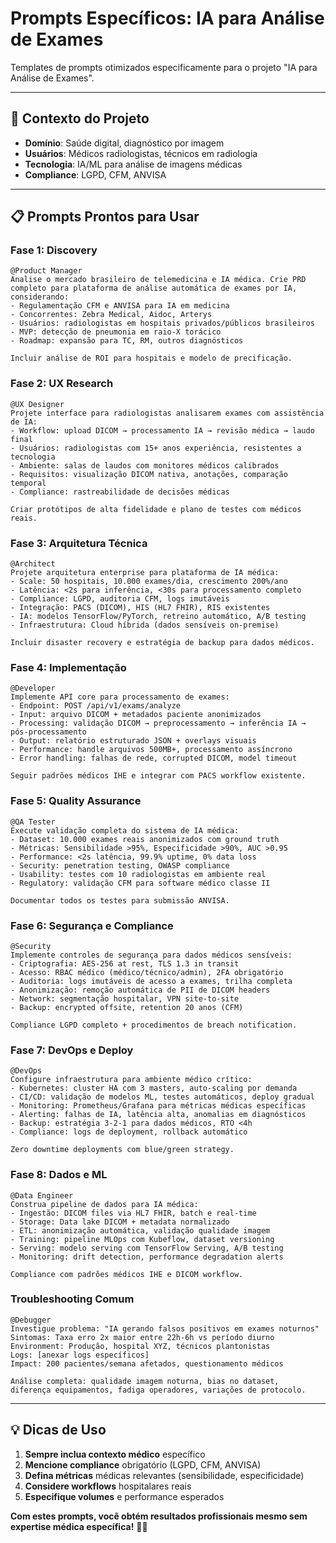 # Prompts Específicos: IA para Análise de Exames

Templates de prompts otimizados especificamente para o projeto "IA para Análise de Exames".

---

## 🏥 **Contexto do Projeto**
- **Domínio**: Saúde digital, diagnóstico por imagem
- **Usuários**: Médicos radiologistas, técnicos em radiologia
- **Tecnologia**: IA/ML para análise de imagens médicas
- **Compliance**: LGPD, CFM, ANVISA

---

## 📋 **Prompts Prontos para Usar**

### **Fase 1: Discovery**
```
@Product Manager
Analise o mercado brasileiro de telemedicina e IA médica. Crie PRD completo para plataforma de análise automática de exames por IA, considerando:
- Regulamentação CFM e ANVISA para IA em medicina
- Concorrentes: Zebra Medical, Aidoc, Arterys
- Usuários: radiologistas em hospitais privados/públicos brasileiros
- MVP: detecção de pneumonia em raio-X torácico
- Roadmap: expansão para TC, RM, outros diagnósticos

Incluir análise de ROI para hospitais e modelo de precificação.
```

### **Fase 2: UX Research**
```
@UX Designer
Projete interface para radiologistas analisarem exames com assistência de IA:
- Workflow: upload DICOM → processamento IA → revisão médica → laudo final
- Usuários: radiologistas com 15+ anos experiência, resistentes a tecnologia
- Ambiente: salas de laudos com monitores médicos calibrados
- Requisitos: visualização DICOM nativa, anotações, comparação temporal
- Compliance: rastreabilidade de decisões médicas

Criar protótipos de alta fidelidade e plano de testes com médicos reais.
```

### **Fase 3: Arquitetura Técnica**
```
@Architect
Projete arquitetura enterprise para plataforma de IA médica:
- Scale: 50 hospitais, 10.000 exames/dia, crescimento 200%/ano
- Latência: <2s para inferência, <30s para processamento completo
- Compliance: LGPD, auditoria CFM, logs imutáveis
- Integração: PACS (DICOM), HIS (HL7 FHIR), RIS existentes
- IA: modelos TensorFlow/PyTorch, retreino automático, A/B testing
- Infraestrutura: Cloud híbrida (dados sensíveis on-premise)

Incluir disaster recovery e estratégia de backup para dados médicos.
```

### **Fase 4: Implementação**
```
@Developer
Implemente API core para processamento de exames:
- Endpoint: POST /api/v1/exams/analyze
- Input: arquivo DICOM + metadados paciente anonimizados
- Processing: validação DICOM → preprocessamento → inferência IA → pós-processamento
- Output: relatório estruturado JSON + overlays visuais
- Performance: handle arquivos 500MB+, processamento assíncrono
- Error handling: falhas de rede, corrupted DICOM, model timeout

Seguir padrões médicos IHE e integrar com PACS workflow existente.
```

### **Fase 5: Quality Assurance**
```
@QA Tester
Execute validação completa do sistema de IA médica:
- Dataset: 10.000 exames reais anonimizados com ground truth
- Métricas: Sensibilidade >95%, Especificidade >90%, AUC >0.95
- Performance: <2s latência, 99.9% uptime, 0% data loss
- Security: penetration testing, OWASP compliance
- Usability: testes com 10 radiologistas em ambiente real
- Regulatory: validação CFM para software médico classe II

Documentar todos os testes para submissão ANVISA.
```

### **Fase 6: Segurança e Compliance**
```
@Security
Implemente controles de segurança para dados médicos sensíveis:
- Criptografia: AES-256 at rest, TLS 1.3 in transit
- Acesso: RBAC médico (médico/técnico/admin), 2FA obrigatório
- Auditoria: logs imutáveis de acesso a exames, trilha completa
- Anonimização: remoção automática de PII de DICOM headers
- Network: segmentação hospitalar, VPN site-to-site
- Backup: encrypted offsite, retention 20 anos (CFM)

Compliance LGPD completo + procedimentos de breach notification.
```

### **Fase 7: DevOps e Deploy**
```
@DevOps
Configure infraestrutura para ambiente médico crítico:
- Kubernetes: cluster HA com 3 masters, auto-scaling por demanda
- CI/CD: validação de modelos ML, testes automáticos, deploy gradual
- Monitoring: Prometheus/Grafana para métricas médicas específicas
- Alerting: falhas de IA, latência alta, anomalias em diagnósticos
- Backup: estratégia 3-2-1 para dados médicos, RTO <4h
- Compliance: logs de deployment, rollback automático

Zero downtime deployments com blue/green strategy.
```

### **Fase 8: Dados e ML**
```
@Data Engineer
Construa pipeline de dados para IA médica:
- Ingestão: DICOM files via HL7 FHIR, batch e real-time
- Storage: Data lake DICOM + metadata normalizado
- ETL: anonimização automática, validação qualidade imagem
- Training: pipeline MLOps com Kubeflow, dataset versioning
- Serving: modelo serving com TensorFlow Serving, A/B testing
- Monitoring: drift detection, performance degradation alerts

Compliance com padrões médicos IHE e DICOM workflow.
```

### **Troubleshooting Comum**
```
@Debugger
Investigue problema: "IA gerando falsos positivos em exames noturnos"
Sintomas: Taxa erro 2x maior entre 22h-6h vs período diurno
Environment: Produção, hospital XYZ, técnicos plantonistas
Logs: [anexar logs específicos]
Impact: 200 pacientes/semana afetados, questionamento médicos

Análise completa: qualidade imagem noturna, bias no dataset, 
diferença equipamentos, fadiga operadores, variações de protocolo.
```

---

## 💡 **Dicas de Uso**

1. **Sempre inclua contexto médico** específico
2. **Mencione compliance** obrigatório (LGPD, CFM, ANVISA)
3. **Defina métricas** médicas relevantes (sensibilidade, especificidade)
4. **Considere workflows** hospitalares reais
5. **Especifique volumes** e performance esperados

**Com estes prompts, você obtém resultados profissionais mesmo sem expertise médica específica!** 🏥🚀
